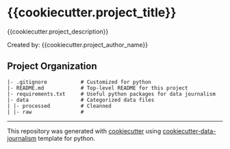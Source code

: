 # {{cookiecutter.project_title}}
{{cookiecutter.project_description}}

Created by: {{cookiecutter.project_author_name}}

## Project Organization
```
|- .gitignore           # Customized for python 
|- README.md            # Top-level README for this project
|- requirements.txt     # Useful python packages for data journalism
|- data                 # Categorized data files                      
| |- processed          # Cleanned
| |- raw                #

```
---
This repository was generated with [cookiecutter](https://github.com/cookiecutter/cookiecutter) using [cookiecutter-data-journalism](https://github.com/fer-aguirre/cookiecutter-data-journalism.git) template for python.
